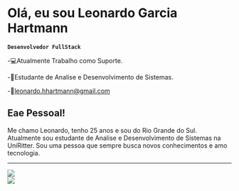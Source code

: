 <h1>Olá, eu sou Leonardo Garcia Hartmann</h1>

**`Desenvolvedor FullStack`**

<p>-💻Atualmente Trabalho como Suporte.</p>
<p>-📖Estudante de Analise e Desenvolvimento de Sistemas.</p>
-📨<a href="mailto:leonardo.hhartmann@gmail.com">leonardo.hhartmann@gmail.com</a>

<h2>Eae Pessoal!</h2>
Me chamo Leonardo, tenho 25 anos e sou do Rio Grande do Sul. Atualmente sou estudante de Analise e Desenvolvimento de Sistemas na UniRitter. Sou uma pessoa que sempre busca novos conhecimentos e amo tecnologia.
<hr/>
<div>
  <img heigth="180em" src="https://github-readme-stats.vercel.app/api?username=LeonardoGarciaHartmann&show_icons=true&theme=radical"/> <br/>
  <img heigth="180em" src="https://github-readme-stats.vercel.app/api/top-langs/?username=LeonardoGarciaHartmann&layout=compact&show_icons=true&theme=radical"/> 
</div>
